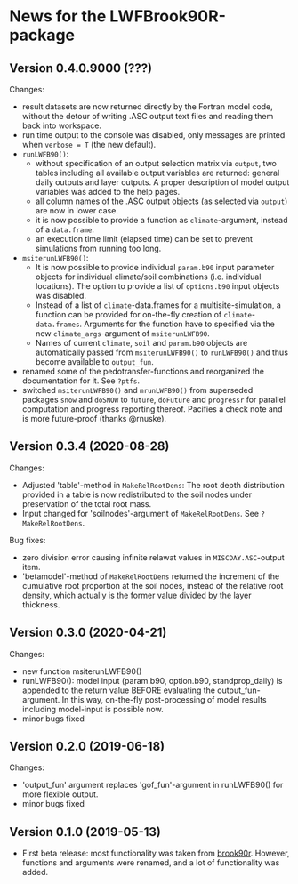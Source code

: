 # News for the LWFBrook90R-package


## Version 0.4.0.9000  (???)

Changes:

- result datasets are now returned directly by the Fortran model code, without 
  the detour of writing .ASC output text files and reading them back into workspace.
- run time output to the console was disabled, only messages are printed when `verbose = T` (the new default).  
- `runLWFB90()`: 
  - without specification of an output selection matrix via `output`, two tables 
  including all available output variables are returned: general daily outputs 
  and layer outputs. A proper description of model output variables was added to the help pages.
  - all column names of the .ASC output objects (as selected via `output`) are now in lower case.
  - it is now possible to provide a function as `climate`-argument, instead of a `data.frame`.
  - an execution time limit (elapsed time) can be set to prevent simulations from running too long. 
- `msiterunLWFB90()`: 
  - It is now possible to provide individual `param.b90` input parameter objects for
  individual climate/soil combinations (i.e. individual locations). The option to 
  provide a list of `options.b90` input objects was disabled.
  - Instead of a list of `climate`-data.frames for a multisite-simulation, a function 
  can be provided for on-the-fly creation of `climate`-`data.frames`. Arguments 
  for the function have to specified via the new `climate_args`-argument of `msiterunLWFB90`. 
  - Names of current `climate`, `soil` and `param.b90` objects are automatically 
   passed from  `msiterunLWFB90()` to `runLWFB90()` and thus become available to `output_fun`.  
- renamed some of the pedotransfer-functions and reorganized the documentation for it. See `?ptfs`.
- switched `msiterunLWFB90()` and `mrunLWFB90()` from superseded packages `snow` and `doSNOW` to `future`, `doFuture` and `progressr` for parallel computation and progress reporting thereof. Pacifies a check note and is more future-proof (thanks @rnuske).


## Version 0.3.4  (2020-08-28)

Changes:

- Adjusted 'table'-method in `MakeRelRootDens`: The root depth distribution provided in a table is now redistributed to the soil nodes under preservation of the total root mass.
- Input changed for 'soilnodes'-argument of `MakeRelRootDens`. See `?MakeRelRootDens`.

Bug fixes:

- zero division error causing infinite relawat values in `MISCDAY.ASC`-output item.
- 'betamodel'-method of `MakeRelRootDens` returned the increment of the cumulative root proportion at the soil nodes, instead of the relative root density, which actually is the former value divided by the layer thickness.


## Version 0.3.0 (2020-04-21)

Changes:

- new function msiterunLWFB90()
- runLWFB90(): model input (param.b90, option.b90, standprop_daily) is appended
	to the return value BEFORE evaluating the output_fun-argument. In this way,
	on-the-fly post-processing of model results including model-input is possible now.
- minor bugs fixed


## Version 0.2.0  (2019-06-18)

Changes:

- 'output_fun' argument replaces 'gof_fun'-argument in runLWFB90() for more flexible output.
- minor bugs fixed


## Version 0.1.0  (2019-05-13)

- First beta release: most functionality was taken from [brook90r](https://doi.org/10.5281/zenodo.1433677). However, functions and arguments were renamed, and a lot of functionality was added.
